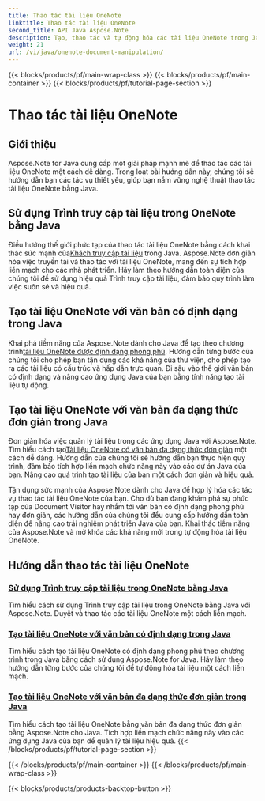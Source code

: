 ```yaml
---
title: Thao tác tài liệu OneNote
linktitle: Thao tác tài liệu OneNote
second_title: API Java Aspose.Note
description: Tạo, thao tác và tự động hóa các tài liệu OneNote trong Java bằng Aspose.Note. Hướng dẫn từng bước về Trình truy cập tài liệu, văn bản có định dạng và tạo văn bản có định dạng.
weight: 21
url: /vi/java/onenote-document-manipulation/
---
```


{{< blocks/products/pf/main-wrap-class >}}
{{< blocks/products/pf/main-container >}}
{{< blocks/products/pf/tutorial-page-section >}}

# Thao tác tài liệu OneNote


## Giới thiệu

Aspose.Note for Java cung cấp một giải pháp mạnh mẽ để thao tác các tài liệu OneNote một cách dễ dàng. Trong loạt bài hướng dẫn này, chúng tôi sẽ hướng dẫn bạn các tác vụ thiết yếu, giúp bạn nắm vững nghệ thuật thao tác tài liệu OneNote bằng Java.

## Sử dụng Trình truy cập tài liệu trong OneNote bằng Java
 Điều hướng thế giới phức tạp của thao tác tài liệu OneNote bằng cách khai thác sức mạnh của[Khách truy cập tài liệu](./using-document-visitor/) trong Java. Aspose.Note đơn giản hóa việc truyền tải và thao tác với tài liệu OneNote, mang đến sự tích hợp liền mạch cho các nhà phát triển. Hãy làm theo hướng dẫn toàn diện của chúng tôi để sử dụng hiệu quả Trình truy cập tài liệu, đảm bảo quy trình làm việc suôn sẻ và hiệu quả. 

## Tạo tài liệu OneNote với văn bản có định dạng trong Java
 Khai phá tiềm năng của Aspose.Note dành cho Java để tạo theo chương trình[tài liệu OneNote được định dạng phong phú](./create-onenote-document-formatted-rich-text/). Hướng dẫn từng bước của chúng tôi cho phép bạn tận dụng các khả năng của thư viện, cho phép tạo ra các tài liệu có cấu trúc và hấp dẫn trực quan. Đi sâu vào thế giới văn bản có định dạng và nâng cao ứng dụng Java của bạn bằng tính năng tạo tài liệu tự động.

## Tạo tài liệu OneNote với văn bản đa dạng thức đơn giản trong Java
 Đơn giản hóa việc quản lý tài liệu trong các ứng dụng Java với Aspose.Note. Tìm hiểu cách tạo[Tài liệu OneNote có văn bản đa dạng thức đơn giản](./create-onenote-document-simple-rich-text/) một cách dễ dàng. Hướng dẫn của chúng tôi sẽ hướng dẫn bạn thực hiện quy trình, đảm bảo tích hợp liền mạch chức năng này vào các dự án Java của bạn. Nâng cao quá trình tạo tài liệu của bạn một cách đơn giản và hiệu quả. 

Tận dụng sức mạnh của Aspose.Note dành cho Java để hợp lý hóa các tác vụ thao tác tài liệu OneNote của bạn. Cho dù bạn đang khám phá sự phức tạp của Document Visitor hay nhắm tới văn bản có định dạng phong phú hay đơn giản, các hướng dẫn của chúng tôi đều cung cấp hướng dẫn toàn diện để nâng cao trải nghiệm phát triển Java của bạn. Khai thác tiềm năng của Aspose.Note và mở khóa các khả năng mới trong tự động hóa tài liệu OneNote.
## Hướng dẫn thao tác tài liệu OneNote
### [Sử dụng Trình truy cập tài liệu trong OneNote bằng Java](./using-document-visitor/)
Tìm hiểu cách sử dụng Trình truy cập tài liệu trong OneNote bằng Java với Aspose.Note. Duyệt và thao tác các tài liệu OneNote một cách liền mạch.
### [Tạo tài liệu OneNote với văn bản có định dạng trong Java](./create-onenote-document-formatted-rich-text/)
Tìm hiểu cách tạo tài liệu OneNote có định dạng phong phú theo chương trình trong Java bằng cách sử dụng Aspose.Note for Java. Hãy làm theo hướng dẫn từng bước của chúng tôi để tự động hóa tài liệu một cách liền mạch.
### [Tạo tài liệu OneNote với văn bản đa dạng thức đơn giản trong Java](./create-onenote-document-simple-rich-text/)
Tìm hiểu cách tạo tài liệu OneNote bằng văn bản đa dạng thức đơn giản bằng Aspose.Note cho Java. Tích hợp liền mạch chức năng này vào các ứng dụng Java của bạn để quản lý tài liệu hiệu quả.
{{< /blocks/products/pf/tutorial-page-section >}}

{{< /blocks/products/pf/main-container >}}
{{< /blocks/products/pf/main-wrap-class >}}

{{< blocks/products/products-backtop-button >}}
